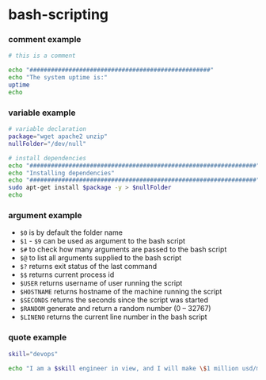 # bash-scripting

### comment example

```bash
# this is a comment

echo "###################################################"
echo "The system uptime is:"
uptime
echo 
```

### variable example

```bash
# variable declaration
package="wget apache2 unzip"
nullFolder="/dev/null"

# install dependencies
echo "################################################################"
echo "Installing dependencies"
echo "################################################################"
sudo apt-get install $package -y > $nullFolder
echo
```

### argument example

- `$0` is by default the folder name
- `$1` - `$9` can be used as argument to the bash script
- `$#` to check how many arguments are passed to the bash script
- `$@` to list all arguments supplied to the bash script
- `$?` returns exit status of the last command
- `$$` returns current process id
- `$USER` returns username of user running the script
- `$HOSTNAME` returns hostname of the machine running the script
- `$SECONDS` returns the seconds since the script was started
- `$RANDOM` generate and return a random number (0 – 32767)
- `$LINENO` returns the current line number in the bash script

### quote example

```bash
skill="devops"

echo "I am a $skill engineer in view, and I will make \$1 million usd/month"
```
